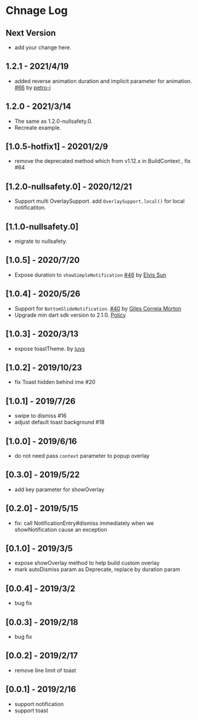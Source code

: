 # Chnage Log

## Next Version

* add your change here.

## 1.2.1 - 2021/4/19

* added reverse animation duration and implicit parameter for
  animation. [#66](https://github.com/boyan01/overlay_support/pull/66)
  by [petro-i](https://github.com/petro-i)

## 1.2.0 - 2021/3/14

* The same as 1.2.0-nullsafety.0.
* Recreate example.

## [1.0.5-hotfix1] - 20201/2/9

* remove the deprecated method which from v1.12.x in BuildContext , fix #64

## [1.2.0-nullsafety.0] - 2020/12/21

* Support multi OverlaySupport. add `OverlaySupport.local()` for local notificatiton.

## [1.1.0-nullsafety.0]

* migrate to nullsafety.

## [1.0.5] - 2020/7/20

* Expose duration
  to `showSimpleNotification` [#46](https://github.com/boyan01/overlay_support/pull/46)
  by [Elvis Sun](https://github.com/elvisun)

## [1.0.4] - 2020/5/26

* Support for `BottomSlideNotification`. [#40](https://github.com/boyan01/overlay_support/pull/40)
  by [Giles Correia Morton](https://github.com/gilescm)
* Upgrade min dart sdk version to
  2.1.0. [Policy](https://dart.dev/tools/pub/publishing#publishing-prereleases)

## [1.0.3] - 2020/3/13

* expose toastTheme. by [juvs](https://github.com/juvs)

## [1.0.2] - 2019/10/23

* fix Toast hidden behind ime #20

## [1.0.1] - 2019/7/26

* swipe to dismiss #16
* adjust default toast background #18

## [1.0.0] - 2019/6/16

* do not need pass `context` parameter to popup overlay

## [0.3.0] - 2019/5/22

* add key parameter for showOverlay

## [0.2.0] - 2019/5/15

* fix: call NotificationEntry#dismiss immediately when we showNotification cause an exception

## [0.1.0] - 2019/3/5

* expose showOverlay method to help build custom overlay
* mark autoDismiss param as Deprecate, replace by duration param

## [0.0.4] - 2019/3/2

* bug fix

## [0.0.3] - 2019/2/18

* bug fix

## [0.0.2] - 2019/2/17

* remove line limit of toast

## [0.0.1] - 2019/2/16

* support notification
* support toast
